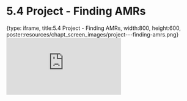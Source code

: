 # 5.4 Project - Finding AMRs
 
{type: iframe, title:5.4 Project - Finding AMRs, width:800, height:600, poster:resources/chapt_screen_images/project---finding-amrs.png}
![](https://vgaysin1.github.io/CURE-MicrobialMysteries-test/project---finding-amrs.html)
 

 
